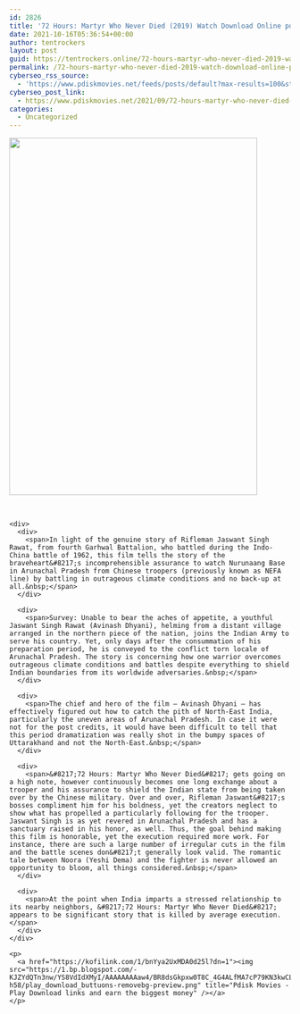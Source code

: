 ```yaml
---
id: 2826
title: '72 Hours: Martyr Who Never Died (2019) Watch Download Online pdisk Movie'
date: 2021-10-16T05:36:54+00:00
author: tentrockers
layout: post
guid: https://tentrockers.online/72-hours-martyr-who-never-died-2019-watch-download-online-pdisk-movie/
permalink: /72-hours-martyr-who-never-died-2019-watch-download-online-pdisk-movie/
cyberseo_rss_source:
  - 'https://www.pdiskmovies.net/feeds/posts/default?max-results=100&start-index=601'
cyberseo_post_link:
  - https://www.pdiskmovies.net/2021/09/72-hours-martyr-who-never-died-2019.html
categories:
  - Uncategorized
---
```

<div>
  <div class="separator">
    <a href="https://1.bp.blogspot.com/-sjJJOOnrG-U/YTW8GqFYqMI/AAAAAAAAAss/VVj9ysn9jQ4LDpU1dWI5JIb7CDVYnDMYQCLcBGAsYHQ/s1199/dfvb.jpg" imageanchor="1"><img loading="lazy" border="0" data-original-height="1199" data-original-width="830" height="640" src="https://1.bp.blogspot.com/-sjJJOOnrG-U/YTW8GqFYqMI/AAAAAAAAAss/VVj9ysn9jQ4LDpU1dWI5JIb7CDVYnDMYQCLcBGAsYHQ/w444-h640/dfvb.jpg" width="444" /></a>
  </div>
  
  <p>
    <span><br /></span></div> 
    
    <div>
      <div>
        <span>In light of the genuine story of Rifleman Jaswant Singh Rawat, from fourth Garhwal Battalion, who battled during the Indo-China battle of 1962, this film tells the story of the braveheart&#8217;s incomprehensible assurance to watch Nurunaang Base in Arunachal Pradesh from Chinese troopers (previously known as NEFA line) by battling in outrageous climate conditions and no back-up at all.&nbsp;</span>
      </div>
      
      <div>
        <span>Survey: Unable to bear the aches of appetite, a youthful Jaswant Singh Rawat (Avinash Dhyani), helming from a distant village arranged in the northern piece of the nation, joins the Indian Army to serve his country. Yet, only days after the consummation of his preparation period, he is conveyed to the conflict torn locale of Arunachal Pradesh. The story is concerning how one warrior overcomes outrageous climate conditions and battles despite everything to shield Indian boundaries from its worldwide adversaries.&nbsp;</span>
      </div>
      
      <div>
        <span>The chief and hero of the film – Avinash Dhyani – has effectively figured out how to catch the pith of North-East India, particularly the uneven areas of Arunachal Pradesh. In case it were not for the post credits, it would have been difficult to tell that this period dramatization was really shot in the bumpy spaces of Uttarakhand and not the North-East.&nbsp;</span>
      </div>
      
      <div>
        <span>&#8217;72 Hours: Martyr Who Never Died&#8217; gets going on a high note, however continuously becomes one long exchange about a trooper and his assurance to shield the Indian state from being taken over by the Chinese military. Over and over, Rifleman Jaswant&#8217;s bosses compliment him for his boldness, yet the creators neglect to show what has propelled a particularly following for the trooper. Jaswant Singh is as yet revered in Arunachal Pradesh and has a sanctuary raised in his honor, as well. Thus, the goal behind making this film is honorable, yet the execution required more work. For instance, there are such a large number of irregular cuts in the film and the battle scenes don&#8217;t generally look valid. The romantic tale between Noora (Yeshi Dema) and the fighter is never allowed an opportunity to bloom, all things considered.&nbsp;</span>
      </div>
      
      <div>
        <span>At the point when India imparts a stressed relationship to its nearby neighbors, &#8217;72 Hours: Martyr Who Never Died&#8217; appears to be significant story that is killed by average execution.</span>
      </div>
    </div>
    
    <p>
      <a href="https://kofilink.com/1/bnYya2UxMDA0d25l?dn=1"><img src="https://1.bp.blogspot.com/-KJZYdQTn3nw/YS8VdIdXMyI/AAAAAAAAaw4/BR8dsGkpxw0T8C_4G4ALfMA7cP79KN3kwCLcBGAsYHQ/w400-h58/play_download_buttuons-removebg-preview.png" title="Pdisk Movies - Play Download links and earn the biggest money" /></a>
    </p>